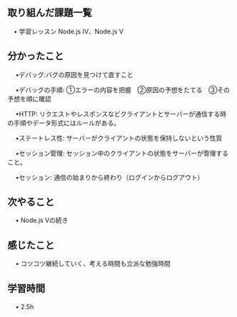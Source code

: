 ## 取り組んだ課題一覧
    
 　• 学習レッスン  Node.js Ⅳ、Node.js Ⅴ

## 分かったこと

　 •デバッグ:バグの原因を見つけて直すこと

　 •デバッグの手順: ①エラーの内容を把握　②原因の予想をたてる　③その予想を順に確認

　 •HTTP: リクエストやレスポンスなどクライアントとサーバーが通信する時の手順やデータ形式にはルールがある。

　 •ステートレス性: サーバーがクライアントの状態を保持しないという性質

　 •セッション管理: セッション中のクライアントの状態をサーバーが管理すること。

　 •セッション: 通信の始まりから終わり（ログインからログアウト）


## 次やること　

　 • Node.js Ⅴの続き

## 感じたこと

　 • コツコツ継続していく、考える時間も立派な勉強時間

## 学習時間

　 • 2.5h